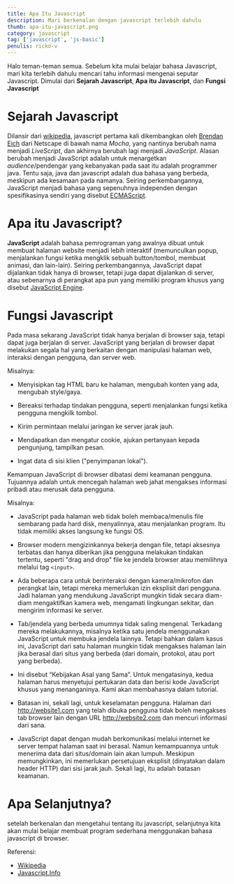 ```yaml
---
title: Apa Itu Javascript
description: Mari berkenalan dengan javascript terlebih dahulu
thumb: apa-itu-javascript.png
category: javascript
tag: ['javascript', 'js-basic']
penulis: ricko-v
---
```


Halo teman-teman semua. Sebelum kita mulai belajar bahasa Javascript, mari kita terlebih dahulu mencari tahu informasi mengenai seputar Javascript. Dimulai dari **Sejarah Javascript**, **Apa itu Javascript**, dan **Fungsi Javascript**

# Sejarah Javascript
Dilansir dari <a href='https://id.wikipedia.org/wiki/JavaScript'>wikipedia</a>, javascript pertama kali dikembangkan oleh <a href='https://id.wikipedia.org/wiki/Brendan_Eich'>Brendan Eich</a> dari Netscape di bawah nama *Mocha*, yang nantinya berubah nama menjadi *LiveScript*, dan akhirnya berubah lagi menjadi *JavaScript*. Alasan berubah menjadi JavaScript adalah untuk menargetkan *audience*/pendengar yang kebanyakan pada saat itu adalah programmer java. Tentu saja, java dan javascript adalah dua bahasa yang berbeda, meskipun ada kesamaan pada namanya. Seiring perkembangannya, JavaScript menjadi bahasa yang sepenuhnya independen dengan spesifikasinya sendiri yang disebut <a href='https://en.wikipedia.org/wiki/ECMAScript'>ECMAScript</a>.

# Apa itu Javascript?
**JavaScript** adalah bahasa pemrograman yang awalnya dibuat untuk membuat halaman website menjadi lebih interaktif (memunculkan popup, menjalankan fungsi ketika mengklik sebuah button/tombol, membuat animasi, dan lain-lain). Seiring perkembangannya, JavaScript dapat dijalankan tidak hanya di browser, tetapi juga dapat dijalankan di server, atau sebenarnya di perangkat apa pun yang memiliki program khusus yang disebut <a href='https://en.wikipedia.org/wiki/JavaScript_engine'>JavaScript Engine</a>.

# Fungsi Javascript
Pada masa sekarang JavaScript tidak hanya berjalan di browser saja, tetapi dapat juga berjalan di server.
JavaScript yang berjalan di browser dapat melakukan segala hal yang berkaitan dengan manipulasi halaman web, interaksi dengan pengguna, dan server web.

Misalnya:

* Menyisipkan tag HTML baru ke halaman, mengubah konten yang ada, mengubah style/gaya.

* Bereaksi terhadap tindakan pengguna, seperti menjalankan fungsi ketika pengguna mengkilk tombol.

* Kirim permintaan melalui jaringan ke server jarak jauh.

* Mendapatkan dan mengatur cookie, ajukan pertanyaan kepada pengunjung, tampilkan pesan.

* Ingat data di sisi klien ("penyimpanan lokal").

Kemampuan JavaScript di browser dibatasi demi keamanan pengguna. Tujuannya adalah untuk mencegah halaman web jahat mengakses informasi pribadi atau merusak data pengguna.

Misalnya:

* JavaScript pada halaman web tidak boleh membaca/menulis file sembarang pada hard disk, menyalinnya, atau menjalankan program. Itu tidak memiliki akses langsung ke fungsi OS.

* Browser modern mengizinkannya bekerja dengan file, tetapi aksesnya terbatas dan hanya diberikan jika pengguna melakukan tindakan tertentu, seperti "drag and drop" file ke jendela browser atau memilihnya melalui tag ``` <input> ```.

* Ada beberapa cara untuk berinteraksi dengan kamera/mikrofon dan perangkat lain, tetapi mereka memerlukan izin eksplisit dari pengguna. Jadi halaman yang mendukung JavaScript mungkin tidak secara diam-diam mengaktifkan kamera web, mengamati lingkungan sekitar, dan mengirim informasi ke server.

* Tab/jendela yang berbeda umumnya tidak saling mengenal. Terkadang mereka melakukannya, misalnya ketika satu jendela menggunakan JavaScript untuk membuka jendela lainnya. Tetapi bahkan dalam kasus ini, JavaScript dari satu halaman mungkin tidak mengakses halaman lain jika berasal dari situs yang berbeda (dari domain, protokol, atau port yang berbeda).

* Ini disebut “Kebijakan Asal yang Sama”. Untuk mengatasinya, kedua halaman harus menyetujui pertukaran data dan berisi kode JavaScript khusus yang menanganinya. Kami akan membahasnya dalam tutorial.

* Batasan ini, sekali lagi, untuk keselamatan pengguna. Halaman dari http://website1.com yang telah dibuka pengguna tidak boleh mengakses tab browser lain dengan URL http://website2.com dan mencuri informasi dari sana.

* JavaScript dapat dengan mudah berkomunikasi melalui internet ke server tempat halaman saat ini berasal. Namun kemampuannya untuk menerima data dari situs/domain lain akan lumpuh. Meskipun memungkinkan, ini memerlukan persetujuan eksplisit (dinyatakan dalam header HTTP) dari sisi jarak jauh. Sekali lagi, itu adalah batasan keamanan.

# Apa Selanjutnya?
setelah berkenalan dan mengetahui tentang itu javascript, selanjutnya kita akan mulai belajar membuat program sederhana menggunakan bahasa javascript di browser.

Referensi:
* <a href='https://wikipedia.com'>Wikipedia</a>
* <a href='https://javascript.info'>Javascript.Info</a>